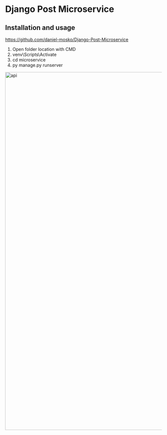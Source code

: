 # Django Post Microservice

## Installation and usage

https://github.com/daniel-mosko/Django-Post-Microservice

1. Open folder location with CMD
2. venv\Scripts\Activate
3. cd microservice
4. py manage.py runserver

<img width="1148" alt="api" src="https://user-images.githubusercontent.com/59666997/177010869-06ca7908-7450-4453-9a8a-00f5ea35cdde.png">
